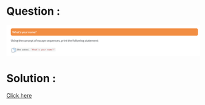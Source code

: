 # Question :
![what's your name](https://github.com/prabhu30/coding/blob/main/Edyst/Python%20-%20Intro%20to%20Advanced/01_Introduction/06_whats%20your%20name/image.png)

# Solution :
[Click here](https://github.com/prabhu30/coding/blob/main/Edyst/Python%20-%20Intro%20to%20Advanced/01_Introduction/06_whats%20your%20name/solution.py)
